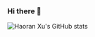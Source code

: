 ### Hi there 👋

<!--
**haoranx98/haoranx98** is a ✨ _special_ ✨ repository because its `README.md` (this file) appears on your GitHub profile.

Here are some ideas to get you started:

- 🔭 I’m currently working on ...
- 🌱 I’m currently learning ...
- 👯 I’m looking to collaborate on ...
- 🤔 I’m looking for help with ...
- 💬 Ask me about ...
- 📫 How to reach me: ...
- 😄 Pronouns: ...
- ⚡ Fun fact: ...
-->
![Haoran Xu's GitHub stats](https://github-readme-stats.vercel.app/api?username=haoranx98&show_icons=true&theme=radical)
